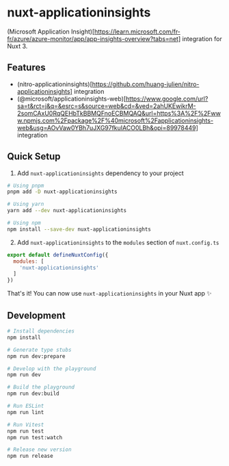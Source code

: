 <!--
Get your module up and running quickly.

Find and replace all on all files (CMD+SHIFT+F):
- Name: My Module
- Package name: my-module
- Description: My new Nuxt module
-->

# nuxt-applicationinsights

(Microsoft Application Insight)[https://learn.microsoft.com/fr-fr/azure/azure-monitor/app/app-insights-overview?tabs=net] integration for Nuxt 3.

<!-- - [🏀 Online playground](https://stackblitz.com/github/your-org/my-module?file=playground%2Fapp.vue) -->
<!-- - [📖 &nbsp;Documentation](https://example.com) -->

## Features

<!-- Highlight some of the features your module provide here -->
- (nitro-applicationinsights)[https://github.com/huang-julien/nitro-applicationinsights] integration
- (@microsoft/applicationinsights-web)[https://www.google.com/url?sa=t&rct=j&q=&esrc=s&source=web&cd=&ved=2ahUKEwikrM-2somCAxU0RqQEHbTkBBMQFnoECBMQAQ&url=https%3A%2F%2Fwww.npmjs.com%2Fpackage%2F%40microsoft%2Fapplicationinsights-web&usg=AOvVaw0YBh7uJXG97fkuIACO0LBh&opi=89978449] integration

## Quick Setup

1. Add `nuxt-applicationinsights` dependency to your project

```bash
# Using pnpm
pnpm add -D nuxt-applicationinsights

# Using yarn
yarn add --dev nuxt-applicationinsights

# Using npm
npm install --save-dev nuxt-applicationinsights
```

2. Add `nuxt-applicationinsights` to the `modules` section of `nuxt.config.ts`

```js
export default defineNuxtConfig({
  modules: [
    'nuxt-applicationinsights'
  ]
})
```

That's it! You can now use `nuxt-applicationinsights` in your Nuxt app ✨

## Development

```bash
# Install dependencies
npm install

# Generate type stubs
npm run dev:prepare

# Develop with the playground
npm run dev

# Build the playground
npm run dev:build

# Run ESLint
npm run lint

# Run Vitest
npm run test
npm run test:watch

# Release new version
npm run release
```

<!-- Badges -->
[npm-version-src]: https://img.shields.io/npm/v/my-module/latest.svg?style=flat&colorA=18181B&colorB=28CF8D
[npm-version-href]: https://npmjs.com/package/my-module

[npm-downloads-src]: https://img.shields.io/npm/dm/my-module.svg?style=flat&colorA=18181B&colorB=28CF8D
[npm-downloads-href]: https://npmjs.com/package/my-module

[license-src]: https://img.shields.io/npm/l/my-module.svg?style=flat&colorA=18181B&colorB=28CF8D
[license-href]: https://npmjs.com/package/my-module

[nuxt-src]: https://img.shields.io/badge/Nuxt-18181B?logo=nuxt.js
[nuxt-href]: https://nuxt.com
